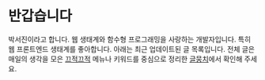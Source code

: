 # 반갑습니다

박서진이라고 합니다. 웹 생태계와 함수형 프로그래밍을 사랑하는 개발자입니다. 특히 웹 프론트엔드 생태계를 좋아합니다. 아래는 최근 업데이트된 글 목록입니다. 전체 글은 매일의 생각을 모은 [끄적끄적](/blog) 메뉴나 키워드를 중심으로 정리한 [글뭉치](/articles)에서 확인해 주세요.
